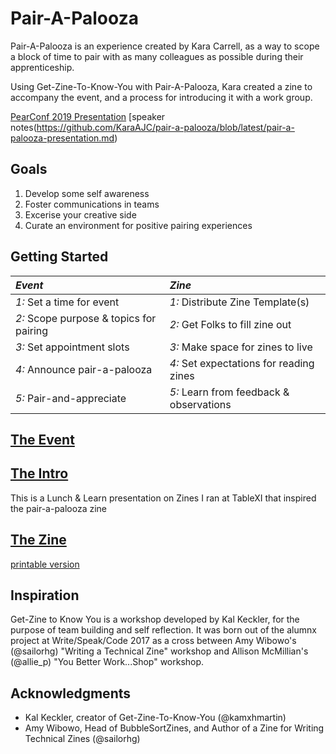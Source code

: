# Pair-A-Palooza

Pair-A-Palooza is an experience created by Kara Carrell, as a way to scope a block of time to pair with as many colleagues as possible during their apprenticeship. 

Using Get-Zine-To-Know-You with Pair-A-Palooza, Kara created a zine to accompany the event, and a process for introducing it with a work group.

[PearConf 2019 Presentation](https://kara.codes/pair-a-palooza-presentation.pdf)
[speaker notes(https://github.com/KaraAJC/pair-a-palooza/blob/latest/pair-a-palooza-presentation.md)

## Goals

1) Develop some self awareness
2) Foster communications in teams
3) Excerise your creative side
4) Curate an environment for positive pairing experiences

## Getting Started

|*Event*                              |*Zine*                                 |
|:------------------------------------|:--------------------------------------|
| _1:_ Set a time for event               | _1:_ Distribute Zine Template(s)|
| _2:_ Scope purpose & topics for pairing | _2:_ Get Folks to fill zine out|
| _3:_ Set appointment slots              | _3:_ Make space for zines to live|
| _4:_ Announce pair-a-palooza            | _4:_ Set expectations for reading zines|
| _5:_ Pair-and-appreciate                | _5:_ Learn from feedback & observations       |

## [The Event](https://github.com/KaraAJC/getzinetoknowyou/blob/latest/Pair-a-palooza-event-instructions.md)

## [The Intro](https://docs.google.com/presentation/d/1lUuDxEE2dXOGZYTU_2d1k0Baoo06iGyPEFIAuwuvZOo/edit?usp=sharing)

This is a Lunch & Learn presentation on Zines I ran at TableXI that inspired the pair-a-palooza zine

## [The Zine](https://github.com/KaraAJC/getzinetoknowyou/blob/latest/Pair-a-palooza-zine-instructions.md)
  [printable version](https://github.com/KaraAJC/getzinetoknowyou/blob/latest/Pair-A-Palooza%20zine%20printable%20template.pdf)

## Inspiration

Get-Zine to Know You is a workshop developed by Kal Keckler, for the purpose of team building and self reflection. It was born out of the alumnx project at Write/Speak/Code 2017 as a cross between Amy Wibowo's (@sailorhg) "Writing a Technical Zine" workshop and Allison McMillian's (@allie_p) "You Better Work...Shop" workshop. 

## Acknowledgments

* Kal Keckler, creator of Get-Zine-To-Know-You (@kamxhmartin)
* Amy Wibowo, Head of BubbleSortZines, and Author of a Zine for Writing Technical Zines (@sailorhg)
